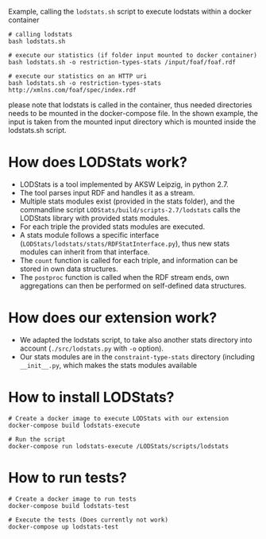 

Example, calling the `lodstats.sh` script to execute lodstats within a docker container 

```
# calling lodstats
bash lodstats.sh

# execute our statistics (if folder input mounted to docker container)
bash lodstats.sh -o restriction-types-stats /input/foaf/foaf.rdf 

# execute our statistics on an HTTP uri
bash lodstats.sh -o restriction-types-stats http://xmlns.com/foaf/spec/index.rdf
```

please note that lodstats is called in the container, thus needed directories needs to be mounted in the docker-compose file.
In the shown example, the input is taken from the mounted input directory which is mounted inside the lodstats.sh script.

# How does LODStats work?

* LODStats is a tool implemented by AKSW Leipzig, in python 2.7.
* The tool parses input RDF and handles it as a stream.
* Multiple stats modules exist (provided in the stats folder), and the commandline script `LODStats/build/scripts-2.7/lodstats` calls the LODStats library with provided stats modules.
* For each triple the provided stats modules are executed.
* A stats module follows a specific interface (`LODStats/lodstats/stats/RDFStatInterface.py`), thus new stats modules can inherit from that interface.
* The `count` function is called for each triple, and information can be stored in own data structures.
* The `postproc` function is called when the RDF stream ends, own aggregations can then be performed on self-defined data structures.

# How does our extension work?

* We adapted the lodstats script, to take also another stats directory into account (`./src/lodstats.py` with `-o` option).
* Our stats modules are in the `constraint-type-stats` directory (including `__init__.py`, which makes the stats modules available

# How to install LODStats?

```
# Create a docker image to execute LODStats with our extension
docker-compose build lodstats-execute

# Run the script
docker-compose run lodstats-execute /LODStats/scripts/lodstats
```

# How to run tests?

```
# Create a docker image to run tests
docker-compose build lodstats-test

# Execute the tests (Does currently not work)
docker-compose up lodstats-test
```
